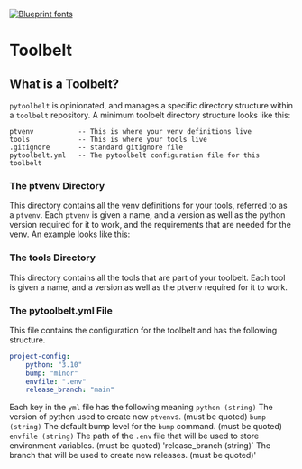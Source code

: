 [![Blueprint fonts](https://see.fontimg.com/api/renderfont4/BWWo5/eyJyIjoiZnMiLCJoIjo4NywidyI6MTAwMCwiZnMiOjg3LCJmZ2MiOiIjMUNBN0ZGIiwiYmdjIjoiI0ZGRkZGRiIsInQiOjF9/UHl0b29sYmVsdA/typo-draft-demo.png)](https://www.fontspace.com/category/blueprint)

# Toolbelt

## What is a Toolbelt?
`pytoolbelt` is opinionated, and manages a specific directory structure within a `toolbelt` repository. A minimum toolbelt directory structure looks like this:

```
ptvenv           -- This is where your venv definitions live
tools            -- This is where your tools live
.gitignore       -- standard gitignore file
pytoolbelt.yml   -- The pytoolbelt configuration file for this toolbelt
```

### The ptvenv Directory
This directory contains all the venv definitions for your tools, referred to as a `ptvenv`. Each `ptvenv` is given a name, and a version as well as the python version required for it to work, 
and the requirements that are needed for the venv. An example looks like this:

### The tools Directory
This directory contains all the tools that are part of your toolbelt. Each tool is given a name, and a version as well as the ptvenv required for it to work.

### The pytoolbelt.yml File
This file contains the configuration for the toolbelt and has the following structure.


```yaml
project-config:
    python: "3.10"
    bump: "minor"
    envfile: ".env"
    release_branch: "main"
```

Each key in the `yml` file has the following meaning
`python (string)` The version of python used to create new `ptvenv`s. (must be quoted)
`bump (string)` The default bump level for the `bump` command. (must be quoted)
`envfile (string)` The path of the `.env` file that will be used to store environment variables. (must be quoted)
'release_branch (string)` The branch that will be used to create new releases. (must be quoted)'
